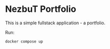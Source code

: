 # NezbuT Portfolio

This is a simple fullstack application - a portfolio.

Run:
```bash
docker compose up
```
